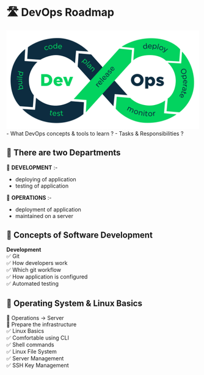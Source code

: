 # 🛣 DevOps Roadmap

<img src="devops-img/devops.png">
- What DevOps concepts & tools to learn ?
- Tasks & Responsibilities ?

## 🔰 There are two Departments
🔹 **DEVELOPMENT** :-
- deploying of application
- testing of application

🔹 **OPERATIONS** :-
- deployment of application
- maintained on a server

## 🔰 Concepts of Software Development
**Development** <br>
✅ Git <br>
✅ How developers work <br>
✅ Which git workflow <br>
✅ How application is configured <br>
✅ Automated testing <br>

## 🔰 Operating System & Linux Basics
🔹 Operations -> Server <br>
🔹 Prepare the infrastructure <br>
✅ Linux Basics <br>
✅ Comfortable using CLI <br>
✅ Shell commands <br>
✅ Linux File System <br>
✅ Server Management <br>
✅ SSH Key Management <br>


